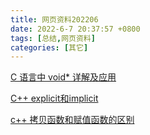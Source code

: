 ```yaml
---
title: 网页资料202206
date: 2022-6-7 20:37:57 +0800
tags: [总结,网页资料]
categories: [其它]
---
```


[C 语言中 void* 详解及应用](https://www.runoob.com/w3cnote/c-void-intro.html)

[C++ explicit和implicit](https://blog.csdn.net/hankern/article/details/106173439)

[ c++ 拷贝函数和赋值函数的区别](https://blog.csdn.net/splendid7/article/details/81537706)

